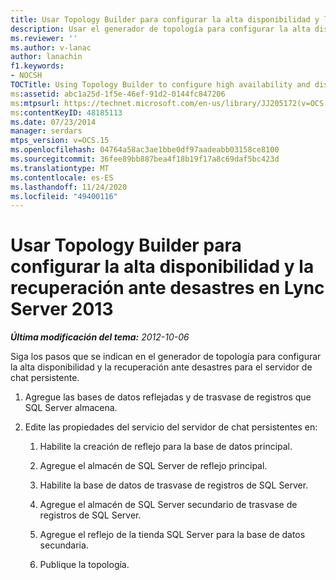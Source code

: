 ```yaml
---
title: Usar Topology Builder para configurar la alta disponibilidad y la recuperación ante desastres
description: Usar el generador de topología para configurar la alta disponibilidad y la recuperación ante desastres.
ms.reviewer: ''
ms.author: v-lanac
author: lanachin
f1.keywords:
- NOCSH
TOCTitle: Using Topology Builder to configure high availability and disaster recovery
ms:assetid: abc1a25d-1f5e-46ef-91d2-0144fc847206
ms:mtpsurl: https://technet.microsoft.com/en-us/library/JJ205172(v=OCS.15)
ms:contentKeyID: 48185113
ms.date: 07/23/2014
manager: serdars
mtps_version: v=OCS.15
ms.openlocfilehash: 04764a58ac3ae1bbe0df97aadeabb03158ce8100
ms.sourcegitcommit: 36fee89bb887bea4f18b19f17a8c69daf5bc423d
ms.translationtype: MT
ms.contentlocale: es-ES
ms.lasthandoff: 11/24/2020
ms.locfileid: "49400116"
---
```

# <a name="using-topology-builder-to-configure-high-availability-and-disaster-recovery-in-lync-server-2013"></a>Usar Topology Builder para configurar la alta disponibilidad y la recuperación ante desastres en Lync Server 2013

<div data-xmlns="http://www.w3.org/1999/xhtml">

<div class="topic" data-xmlns="http://www.w3.org/1999/xhtml" data-msxsl="urn:schemas-microsoft-com:xslt" data-cs="https://msdn.microsoft.com/">

<div data-asp="https://msdn2.microsoft.com/asp">



</div>

<div id="mainSection">

<div id="mainBody">

<span> </span>

_**Última modificación del tema:** 2012-10-06_

Siga los pasos que se indican en el generador de topología para configurar la alta disponibilidad y la recuperación ante desastres para el servidor de chat persistente.

1.  Agregue las bases de datos reflejadas y de trasvase de registros que SQL Server almacena.

2.  Edite las propiedades del servicio del servidor de chat persistentes en:
    
    1.  Habilite la creación de reflejo para la base de datos principal.
    
    2.  Agregue el almacén de SQL Server de reflejo principal.
    
    3.  Habilite la base de datos de trasvase de registros de SQL Server.
    
    4.  Agregue el almacén de SQL Server secundario de trasvase de registros de SQL Server.
    
    5.  Agregue el reflejo de la tienda SQL Server para la base de datos secundaria.
    
    6.  Publique la topología.

</div>

<span> </span>

</div>

</div>

</div>

